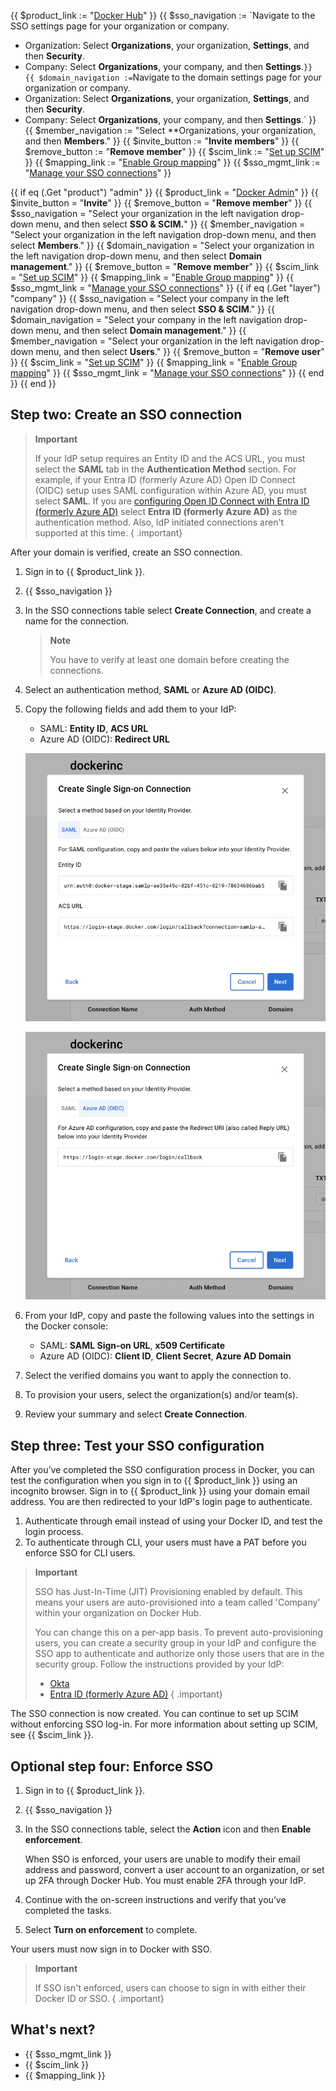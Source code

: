 {{ $product_link := "[Docker Hub](https://hub.docker.com)" }}
{{ $sso_navigation := `Navigate to the SSO settings page for your organization or company.
   - Organization: Select **Organizations**, your organization, **Settings**, and then **Security**.
   - Company: Select **Organizations**, your company, and then **Settings**.` }}
{{ $domain_navigation := `Navigate to the domain settings page for your organization or company.
   - Organization: Select **Organizations**, your organization, **Settings**, and then **Security**.
   - Company: Select **Organizations**, your company, and then **Settings**.` }}
{{ $member_navigation := "Select **Organizations, your organization, and then **Members**." }}
{{ $invite_button := "**Invite members**" }}
{{ $remove_button := "**Remove member**" }}
{{ $scim_link := "[Set up SCIM](/docker-hub/scim/)" }}
{{ $mapping_link := "[Enable Group mapping](/docker-hub/group-mapping/)" }}
{{ $sso_mgmt_link := "[Manage your SSO connections](/single-sign-on/manage/)" }}

{{ if eq (.Get "product") "admin" }}
  {{ $product_link = "[Docker Admin](https://admin.docker.com)" }}
  {{ $invite_button = "**Invite**" }}
  {{ $remove_button = "**Remove member**" }}
  {{ $sso_navigation = "Select your organization in the left navigation drop-down menu, and then select **SSO & SCIM.**" }}
  {{ $member_navigation = "Select your organization in the left navigation drop-down menu, and then select **Members**." }}
  {{ $domain_navigation = "Select your organization in the left navigation drop-down menu, and then select **Domain management**." }}
  {{ $remove_button = "**Remove member**" }}
  {{ $scim_link = "[Set up SCIM](/admin/organization/security-settings/scim/)" }}
  {{ $mapping_link = "[Enable Group mapping](/admin/organization/security-settings/group-mapping/)" }}
  {{ $sso_mgmt_link = "[Manage your SSO connections](/admin/organization/security-settings/sso-management/)" }}
{{ if eq (.Get "layer") "company" }}
  {{ $sso_navigation = "Select your company in the left navigation drop-down menu, and then select **SSO & SCIM**." }}
  {{ $domain_navigation = "Select your company in the left navigation drop-down menu, and then select **Domain management**." }}
  {{ $member_navigation = "Select your organization in the left navigation drop-down menu, and then select **Users**." }}
  {{ $remove_button = "**Remove user**" }}
  {{ $scim_link = "[Set up SCIM](/admin/company/settings/scim/)" }}
  {{ $mapping_link = "[Enable Group mapping](/admin/company/settings/group-mapping/)" }}
  {{ $sso_mgmt_link = "[Manage your SSO connections](/admin/company/settings/sso-management/)" }}
{{ end }}
{{ end }}

## Step two: Create an SSO connection

> **Important**
>
> If your IdP setup requires an Entity ID and the ACS URL, you must select the
> **SAML** tab in the **Authentication Method** section. For example, if your
> Entra ID (formerly Azure AD) Open ID Connect (OIDC) setup uses SAML configuration within Azure
> AD, you must select **SAML**. If you are [configuring Open ID Connect with Entra ID (formerly Azure AD)](https://docs.microsoft.com/en-us/powerapps/maker/portals/configure/configure-openid-settings) select
> **Entra ID (formerly Azure AD)** as the authentication method. Also, IdP initiated connections
> aren't supported at this time.
{ .important}

After your domain is verified, create an SSO connection.

1. Sign in to {{ $product_link }}.
2. {{ $sso_navigation }}
3. In the SSO connections table select **Create Connection**, and create a name for the connection.

   > **Note**
   >
   > You have to verify at least one domain before creating the connections.

4. Select an authentication method, **SAML** or **Azure AD (OIDC)**.
5. Copy the following fields and add them to your IdP:

   - SAML: **Entity ID**, **ACS URL**
   - Azure AD (OIDC): **Redirect URL**

   ![SAML](/docker-hub/images/saml-create-connection.png)

   ![Azure AD](/docker-hub/images/azure-create-connection.png)

6. From your IdP, copy and paste the following values into the settings in the Docker console:

   - SAML: **SAML Sign-on URL**, **x509 Certificate**
   - Azure AD (OIDC): **Client ID**, **Client Secret**, **Azure AD Domain**

7. Select the verified domains you want to apply the connection to.
8. To provision your users, select the organization(s) and/or team(s).
9. Review your summary and select **Create Connection**.

## Step three: Test your SSO configuration

After you’ve completed the SSO configuration process in Docker, you can test the configuration when you sign in to {{ $product_link }} using an incognito browser. Sign in to {{ $product_link }} using your domain email address. You are then redirected to your IdP's login page to authenticate.

1. Authenticate through email instead of using your Docker ID, and test the login process.
2. To authenticate through CLI, your users must have a PAT before you enforce SSO for CLI users.

>**Important**
>
> SSO has Just-In-Time (JIT) Provisioning enabled by default. This means your users are auto-provisioned into a team called 'Company' within your organization on Docker Hub.
>
> You can change this on a per-app basis. To prevent auto-provisioning users, you can create a security group in your IdP and configure the SSO app to authenticate and authorize only those users that are in the security group. Follow the instructions provided by your IdP:
>
> - [Okta](https://help.okta.com/en-us/Content/Topics/Security/policies/configure-app-signon-policies.htm)
> - [Entra ID (formerly Azure AD)](https://learn.microsoft.com/en-us/azure/active-directory/develop/howto-restrict-your-app-to-a-set-of-users)
{ .important}

The SSO connection is now created. You can continue to set up SCIM without enforcing SSO log-in. For more information about setting up SCIM, see {{ $scim_link }}.

## Optional step four: Enforce SSO

1. Sign in to {{ $product_link }}.
2. {{ $sso_navigation }}
3. In the SSO connections table, select the **Action** icon and then **Enable enforcement**.

   When SSO is enforced, your users are unable to modify their email address and password, convert a user account to an organization, or set up 2FA through Docker Hub. You must enable 2FA through your IdP.

4. Continue with the on-screen instructions and verify that you’ve completed the tasks.
5. Select **Turn on enforcement** to complete.

Your users must now sign in to Docker with SSO.

> **Important**
>
> If SSO isn't enforced, users can choose to sign in with either their Docker ID or SSO.
{ .important}

## What's next?

- {{ $sso_mgmt_link }}
- {{ $scim_link }}
- {{ $mapping_link }}
